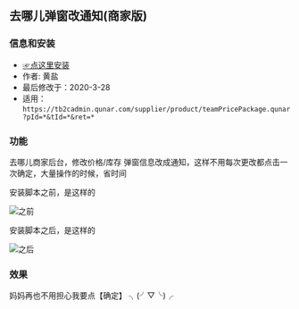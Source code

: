 ## 去哪儿弹窗改通知(商家版)

### 信息和安装
- [☞点这里安装](https://github.com/woolition/greasyforks/raw/master/qunar/alert2Notification/alert2Notification.user.js)
- 作者: 黄盐
- 最后修改于：2020-3-28
- 适用：`https://tb2cadmin.qunar.com/supplier/product/teamPricePackage.qunar?pId=*&tId=*&ret=*`

### 功能

去哪儿商家后台，修改价格/库存 弹窗信息改成通知，这样不用每次更改都点击一次确定，大量操作的时候，省时间

安装脚本之前，是这样的

![之前](https://github.com/woolition/greasyforks/blob/master/qunar/alert2Notification/before.gif?raw=true)

安装脚本之后，是这样的

![之后](https://github.com/woolition/greasyforks/blob/master/qunar/alert2Notification/after.gif?raw=true)

### 效果

妈妈再也不用担心我要点【确定】 ╮(╯▽╰)╭
